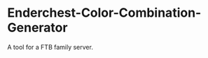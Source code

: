 Enderchest-Color-Combination-Generator
======================================

A tool for a FTB family server.
